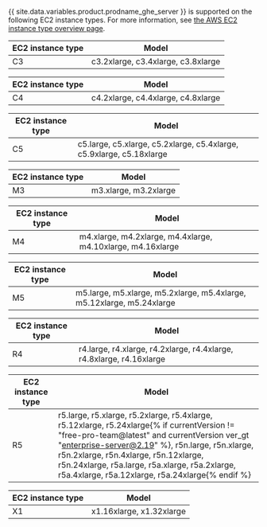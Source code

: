 {{ site.data.variables.product.prodname_ghe_server }} is supported on the following EC2 instance types. For more information, see [the AWS EC2 instance type overview page](http://aws.amazon.com/ec2/instance-types/).

| EC2 instance type | Model                              |
| ----------------- | ---------------------------------- |
| C3                | c3.2xlarge, c3.4xlarge, c3.8xlarge |

| EC2 instance type | Model                              |
| ----------------- | ---------------------------------- |
| C4                | c4.2xlarge, c4.4xlarge, c4.8xlarge |

| EC2 instance type | Model                                                                |
| ----------------- | -------------------------------------------------------------------- |
| C5                | c5.large, c5.xlarge, c5.2xlarge, c5.4xlarge, c5.9xlarge, c5.18xlarge |

| EC2 instance type | Model                 |
| ----------------- | --------------------- |
| M3                | m3.xlarge, m3.2xlarge |

| EC2 instance type | Model                                                       |
| ----------------- | ----------------------------------------------------------- |
| M4                | m4.xlarge, m4.2xlarge, m4.4xlarge, m4.10xlarge, m4.16xlarge |

| EC2 instance type | Model                                                                 |
| ----------------- | --------------------------------------------------------------------- |
| M5                | m5.large, m5.xlarge, m5.2xlarge, m5.4xlarge, m5.12xlarge, m5.24xlarge |

| EC2 instance type | Model                                                                |
| ----------------- | -------------------------------------------------------------------- |
| R4                | r4.large, r4.xlarge, r4.2xlarge, r4.4xlarge, r4.8xlarge, r4.16xlarge |

| EC2 instance type | Model                                                                                                                                                                                                                                                                                                      |
| ----------------- | ---------------------------------------------------------------------------------------------------------------------------------------------------------------------------------------------------------------------------------------------------------------------------------------------------------- |
| R5                | r5.large, r5.xlarge, r5.2xlarge, r5.4xlarge, r5.12xlarge, r5.24xlarge{% if currentVersion != "free-pro-team@latest" and currentVersion ver_gt "enterprise-server@2.19" %}, r5n.large, r5n.xlarge, r5n.2xlarge, r5n.4xlarge, r5n.12xlarge, r5n.24xlarge, r5a.large, r5a.xlarge, r5a.2xlarge, r5a.4xlarge, r5a.12xlarge, r5a.24xlarge{% endif %}


| EC2 instance type | Model                    |
| ----------------- | ------------------------ |
| X1                | x1.16xlarge, x1.32xlarge |
